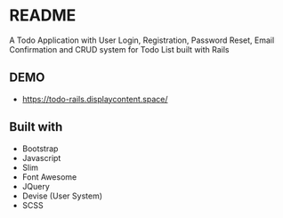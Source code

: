 # README

A Todo Application with User Login, Registration, Password Reset, Email Confirmation and CRUD system for Todo List built with Rails

## DEMO
- https://todo-rails.displaycontent.space/

## Built with
- Bootstrap
- Javascript
- Slim
- Font Awesome
- JQuery
- Devise (User System)
- SCSS
